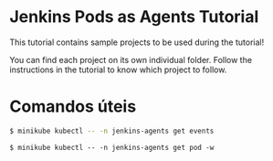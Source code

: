 # Jenkins Pods as Agents Tutorial

This tutorial contains sample projects to be used during the tutorial!

You can find each project on its own individual folder. Follow the instructions in the tutorial to know which project
to follow.

# Comandos úteis

```bash
$ minikube kubectl -- -n jenkins-agents get events
```

```
$ minikube kubectl -- -n jenkins-agents get pod -w
```